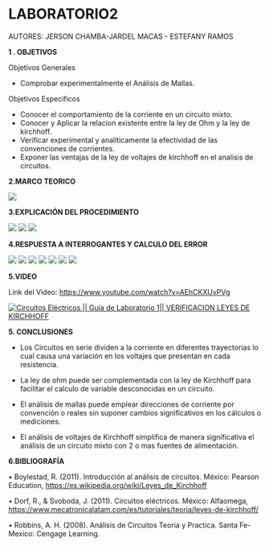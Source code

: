 # LABORATORIO2

AUTORES: JERSON CHAMBA-JARDEL MACAS - ESTEFANY RAMOS

**1 . OBJETIVOS**

Objetivos Generales

* Comprobar experimentalmente el Análisis de Mallas.

Objetivos Especificos

* Conocer el comportamiento de la corriente en un circuito mixto.
* Conocer y Aplicar la relacion existente entre la ley de Ohm y la ley de kirchhoff.
* Verificar experimental y analíticamente la efectividad de las convenciones de corrientes.
* Exponer las ventajas de la ley de voltajes de kirchhoff en el analisis de circuitos.

**2.MARCO TEORICO**

![](https://github.com/JardelMacas/LABORATORIO2/blob/main/Resumen/Resumen%20Lab.png)

**3.EXPLICACIÓN DEL PROCEDIMIENTO**

![](https://github.com/JardelMacas/LABORATORIO2/blob/main/Procedimiento/ProLab2-1.png)
![](https://github.com/JardelMacas/LABORATORIO2/blob/main/Procedimiento/ProLab2-2.png)
![](https://github.com/JardelMacas/LABORATORIO2/blob/main/Procedimiento/ProLab2-3.png)

**4.RESPUESTA A INTERROGANTES Y CALCULO DEL ERROR**


![](https://github.com/JardelMacas/LABORATORIO2/blob/main/Proceso%20Matematico/ProMatLab2-1.png)
![](https://github.com/JardelMacas/LABORATORIO2/blob/main/Proceso%20Matematico/ProMatLab2-2.png)
![](https://github.com/JardelMacas/LABORATORIO2/blob/main/Proceso%20Matematico/ProMatLab2-3.png)
![](https://github.com/JardelMacas/LABORATORIO2/blob/main/Proceso%20Matematico/ProMatLab2-4.png)
![](https://github.com/JardelMacas/LABORATORIO2/blob/main/Proceso%20Matematico/ProMatLab2-5.png)
![](https://github.com/JardelMacas/LABORATORIO2/blob/main/Proceso%20Matematico/ProMatLab2-6.png)
![](https://github.com/JardelMacas/LABORATORIO2/blob/main/Proceso%20Matematico/ProMatLab2-7.png)


**5.VIDEO**

Link del Video: https://www.youtube.com/watch?v=AEhCKXUvPVg

[![Circuitos Eléctricos || Guía de Laboratorio 1|| VERIFICACION LEYES DE KIRCHHOFF](https://img.youtube.com/vi/AEhCKXUvPVg/0.jpg)](https://www.youtube.com/watch?v=AEhCKXUvPVg)

**5. CONCLUSIONES**

* Los Circuitos en serie dividen a la corriente en diferentes trayectorias lo cual causa una variación en los voltajes que presentan en cada resistencia.

* La ley de ohm puede ser complementada con la ley de Kirchhoff para facilitar el calculo de variable desconocidas en un circuito.

* El análisis de mallas puede emplear direcciones de corriente por convención o reales sin suponer cambios significativos en los cálculos o mediciones.

* El análisis de voltajes de Kirchhoff simplifica de manera significativa el análisis de un circuito mixto con 2 o mas fuentes de alimentación.


**6.BIBLIOGRAFÍA**

•  Boylestad, R. (2011). Introducción al análisis de circuitos. México: Pearson Education, https://es.wikipedia.org/wiki/Leyes_de_Kirchhoff

•  Dorf, R., & Svoboda, J. (2011). Circuitos eléctricos. México: Alfaomega, https://www.mecatronicalatam.com/es/tutoriales/teoria/leyes-de-kirchhoff/

•  Robbins, A. H. (2008). Análisis de Circuitos Teoria y Practica. Santa Fe-Mexico: Cengage Learning.
